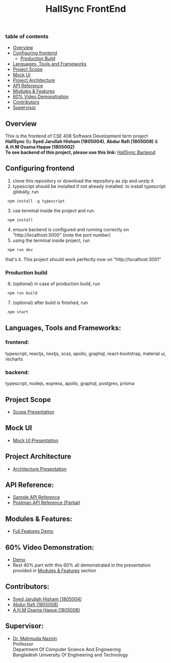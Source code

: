
<h1 align="center"> HallSync FrontEnd</h1><br />

### table of contents
   * [Overview](#overview)
   * [Configuring frontend](#configuring-frontend)
      * [Production Build](#build)
   * [Languages, Tools and Frameworks](#tools)
   * [Project Scope](#scope)
   * [Mock UI](#mock)
   * [Project Architecture](#archi)
   * [API Reference](#api-reference)
   * [Modules & Features](#features)
   * [60% Video Demonstration](#video-demonstration)
   * [Contributors](#contribute)
   * [Supervisor](#super)


## Overview<a name="overview"></a>
   This is the frontend of CSE 408 Software Development term project <b>HallSync</b> By <b>Syed Jarullah Hisham (1805004)</b>, <b>Abdur Rafi (1805008)</b> & <b>A.H.M Osama Haque (1805002)</b> <br />
   <b>To see backend of this project, please use this link: </b> [HallSync Backend](https://github.com/abdur-rafi/hallsynch)

## Configuring frontend<a name="configuring-frontend"></a>
   1. clone this repository or download the repository as zip and unzip it
   2. typescript should be installed if not already installed. to install typescript globally, run 
   
     npm install -g typescript

   3. use terminal inside the project and run 
     
     npm install

   4. ensure backend is configured and running correctly on "http://localhost:3000" (note the port number)
   5. using the terminal inside project, run 

     npm run dev

that's it. This project should work perfectly now on "http://localhost:3001"

 ### Production build<a name="build"></a>
   6. (optional) in case of production build, run

     npm run build

   7. (optional) after build is finished, run 

     npm start

## Languages, Tools and Frameworks:<a name="tools"></a>
### frontend:
typescript, reactjs, nextjs, scss, apollo, graphql, react-bootstrap, material ui, recharts

### backend: 
typescript, nodejs, express, apollo, graphql, postgres, prisma

## Project Scope<a name="scope"></a>
* [Scope Presentation](https://docs.google.com/presentation/d/1HZqs8L87hZMDl6vFIrbbXwTb2OujFEmvzw0N6ZqaqfQ/edit?usp=sharing)

## Mock UI<a name="mock"></a>
* [Mock UI Presentation](https://docs.google.com/presentation/d/1im97rgSKxvw3j7o39X7TL8qRPl1_rPDF7WTA1r100UM/edit?usp=sharing)

## Project Architecture<a name="archi"></a>
* [Architecture Presentation](https://docs.google.com/presentation/d/1rpH56H3i_tuJjli4yfSajR5Ape0ViHmi9psTVnRxats/edit?usp=sharing)

## API Reference:<a name="api-reference"></a>
* [Sample API Reference](https://docs.google.com/spreadsheets/d/1bzbqjXmUxGidomrpJ0jKK2NfvzD0NaEjbHeG4WBwJVg/edit?usp=sharing)
* [Postman API Reference (Partial)](https://documenter.getpostman.com/view/15751570/2s93zE2zcf)

## Modules & Features:<a name="features"></a>
* [Full Features Demo](https://docs.google.com/presentation/d/1hdAMp-Ch___syEhl3d1bdcaObi3pzTZ3jvrld7EXEGo/edit?usp=sharing)
   
## 60% Video Demonstration:<a name="video-demonstration"></a>
* [Demo](https://drive.google.com/file/d/1_rRpJUIOU9zjPquxmX92mtss_2Ztj1dl/view)
* Rest 40% part with this 60% all demonstrated in the presentation provided in [Modules & Features](#features) section
 
## Contributors:<a name="contribute"></a>
   * [Syed Jarullah Hisham (1805004)](https://hishamcse.github.io/)
   * [Abdur Rafi (1805008)](https://github.com/abdur-rafi)
   * [A.H.M Osama Haque (1805008)](https://github.com/Osama00112)

## Supervisor:<a name="super"></a>
   * [Dr. Mahmuda Naznin](https://cse.buet.ac.bd/faculty_list/detail/mahmudanaznin) <br />
     Professor <br />
     Department Of Computer Science And Engineering <br />
     Bangladesh University Of Engineering and Technology
     
